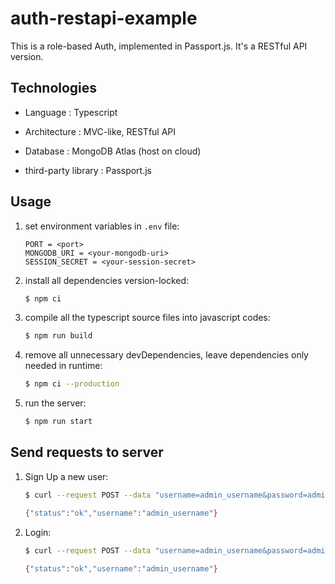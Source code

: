 # auth-restapi-example

This is a role-based Auth, implemented in Passport.js. It's a RESTful API version.

## Technologies

- Language : Typescript

- Architecture : MVC-like, RESTful API

- Database : MongoDB Atlas (host on cloud)

- third-party library : Passport.js

## Usage

1. set environment variables in `.env` file:

    ```.env
    PORT = <port>
    MONGODB_URI = <your-mongodb-uri>
    SESSION_SECRET = <your-session-secret>
    ```

2. install all dependencies version-locked:

    ```bash
    $ npm ci
    ```

3. compile all the typescript source files into javascript codes:

    ```bash
    $ npm run build
    ```

4. remove all unnecessary devDependencies, leave dependencies only needed in runtime:

    ```bash
    $ npm ci --production
    ```

5. run the server:

    ```bash
    $ npm run start
    ```

## Send requests to server

1. Sign Up a new user:

    ```bash
    $ curl --request POST --data "username=admin_username&password=admin_password" http://localhost:<port>/auth/sign-up

    {"status":"ok","username":"admin_username"}
    ```

2. Login:

    ```bash
    $ curl --request POST --data "username=admin_username&password=admin_password" http://localhost:<port>/auth/login

    {"status":"ok","username":"admin_username"}
    ```
